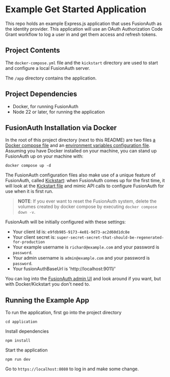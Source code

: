 # Example Get Started Application

This repo holds an example Express.js application that uses FusionAuth as the identity provider. 
This application will use an OAuth Authorization Code Grant workflow to log a user in and 
get them access and refresh tokens.

## Project Contents

The `docker-compose.yml` file and the `kickstart` directory are used to start and configure a local FusionAuth server.

The `/app` directory contains the application.

## Project Dependencies

* Docker, for running FusionAuth
* Node 22 or later, for running the application

## FusionAuth Installation via Docker

In the root of this project directory (next to this README) are two files [a Docker compose file](./docker-compose.yml) and an [environment variables configuration file](./.env). Assuming you have Docker installed on your machine, you can stand up FusionAuth up on your machine with:

```
docker compose up -d
```

The FusionAuth configuration files also make use of a unique feature of FusionAuth, called [Kickstart](https://fusionauth.io/docs/v1/tech/installation-guide/kickstart): when FusionAuth comes up for the first time, it will look at the [Kickstart file](./kickstart/kickstart.json) and mimic API calls to configure FusionAuth for use when it is first run. 

> **NOTE**: If you ever want to reset the FusionAuth system, delete the volumes created by docker compose by executing `docker compose down -v`. 

FusionAuth will be initially configured with these settings:

* Your client Id is: `e9fdb985-9173-4e01-9d73-ac2d60d1dc8e`
* Your client secret is: `super-secret-secret-that-should-be-regenerated-for-production`
* Your example username is `richard@example.com` and your password is `password`.
* Your admin username is `admin@example.com` and your password is `password`.
* Your fusionAuthBaseUrl is 'http://localhost:9011/'

You can log into the [FusionAuth admin UI](http://localhost:9011/admin) and look around if you want, but with Docker/Kickstart you don't need to.

## Running the Example App
To run the application, first go into the project directory

```shell
cd application
```

Install dependencies

```shell
npm install
```

Start the application

```shell
npm run dev
```

Go to `https://localhost:8080` to log in and make some change.
